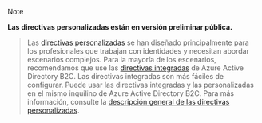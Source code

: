 > [!NOTE]
> **Las directivas personalizadas están en versión preliminar pública.**

> Las [directivas personalizadas](..\articles\active-directory-b2c\active-directory-b2c-overview-custom.md#custom-policies) se han diseñado principalmente para los profesionales que trabajan con identidades y necesitan abordar escenarios complejos. Para la mayoría de los escenarios, recomendamos que use las [directivas integradas](..\articles\active-directory-b2c\active-directory-b2c-overview-custom.md) de Azure Active Directory B2C. Las directivas integradas son más fáciles de configurar. Puede usar las directivas integradas y las personalizadas en el mismo inquilino de Azure Active Directory B2C. Para más información, consulte la [descripción general de las directivas personalizadas](..\articles\active-directory-b2c\active-directory-b2c-overview-custom.md).

